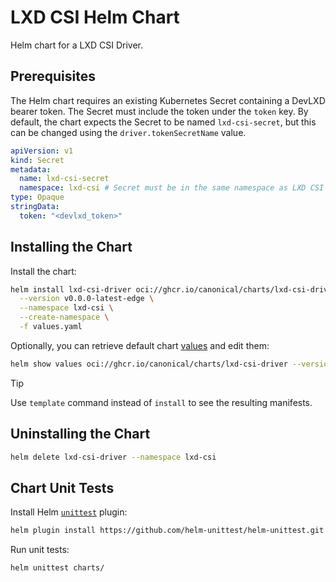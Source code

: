 # LXD CSI Helm Chart

Helm chart for a LXD CSI Driver.

## Prerequisites

The Helm chart requires an existing Kubernetes Secret containing a DevLXD bearer token. The Secret must include the token under the `token` key.
By default, the chart expects the Secret to be named `lxd-csi-secret`, but this can be changed using the `driver.tokenSecretName` value.
```yaml
apiVersion: v1
kind: Secret
metadata:
  name: lxd-csi-secret
  namespace: lxd-csi # Secret must be in the same namespace as LXD CSI driver.
type: Opaque
stringData:
  token: "<devlxd_token>"
```

## Installing the Chart

Install the chart:
```sh
helm install lxd-csi-driver oci://ghcr.io/canonical/charts/lxd-csi-driver \
  --version v0.0.0-latest-edge \
  --namespace lxd-csi \
  --create-namespace \
  -f values.yaml
```

Optionally, you can retrieve default chart [values](/values.yaml) and edit them:
```sh
helm show values oci://ghcr.io/canonical/charts/lxd-csi-driver --version v0.0.0-latest-edge > values.yaml
```

> [!TIP]
> Use `template` command instead of `install` to see the resulting manifests.

## Uninstalling the Chart

```sh
helm delete lxd-csi-driver --namespace lxd-csi
```

## Chart Unit Tests

Install Helm [`unittest`](https://github.com/helm-unittest/helm-unittest) plugin:
```sh
helm plugin install https://github.com/helm-unittest/helm-unittest.git
```

Run unit tests:
```sh
helm unittest charts/
```
